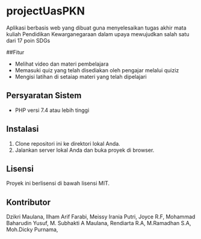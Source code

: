 # projectUasPKN
Aplikasi berbasis web yang dibuat guna menyelesaikan tugas akhir mata kuliah Pendidikan Kewarganegaraan dalam upaya mewujudkan salah satu dari 17 poin SDGs

##Fitur
- Melihat video dan materi pembelajara
- Memasuki quiz yang telah disediakan oleh pengajar melalui quiziz
- Mengisi latihan di setaiap materi yang telah dipelajari

## Persyaratan Sistem

- PHP versi 7.4 atau lebih tinggi

## Instalasi

1. Clone repositori ini ke direktori lokal Anda.
2. Jalankan server lokal Anda dan buka proyek di browser.

## Lisensi
Proyek ini berlisensi di bawah lisensi MIT.

## Kontributor
Dzikri Maulana, 
Ilham Arif Farabi, 
Meissy Irania Putri, 
Joyce R.F, 
Mohammad Baharudin Yusuf, 
M. Subhakti A Maulana, 
Rendiarta R.A, 
M.Ramadhan S.A, 
Moh.Dicky Purnama, 
